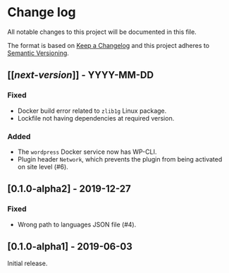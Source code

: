 # Change log
All notable changes to this project will be documented in this file.

The format is based on [Keep a Changelog](http://keepachangelog.com/)
and this project adheres to [Semantic Versioning](http://semver.org/).

## [[*next-version*]] - YYYY-MM-DD
### Fixed
- Docker build error related to `zlib1g` Linux package.
- Lockfile not having dependencies at required version.

### Added
- The `wordpress` Docker service now has WP-CLI.
- Plugin header `Network`, which prevents the plugin from being activated on site level (#6).

## [0.1.0-alpha2] - 2019-12-27
### Fixed
- Wrong path to languages JSON file (#4).

## [0.1.0-alpha1] - 2019-06-03
Initial release.
